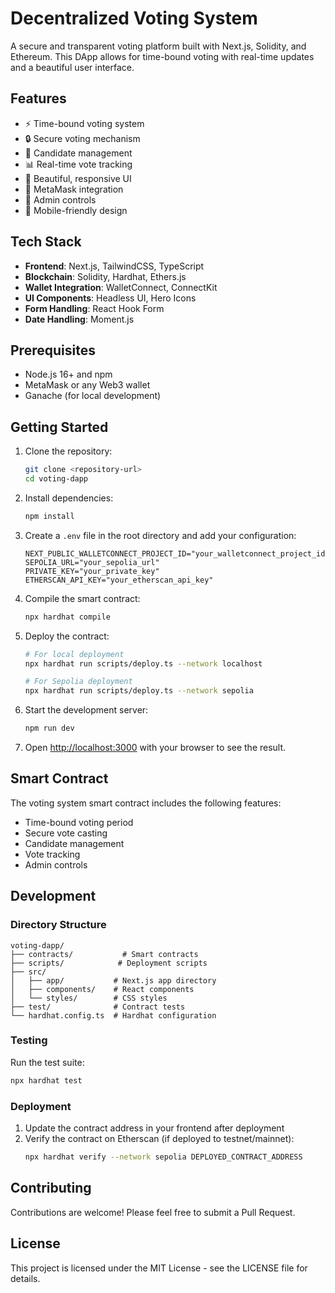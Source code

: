 # Decentralized Voting System

A secure and transparent voting platform built with Next.js, Solidity, and Ethereum. This DApp allows for time-bound voting with real-time updates and a beautiful user interface.

## Features

- ⚡ Time-bound voting system
- 🔒 Secure voting mechanism
- 👥 Candidate management
- 📊 Real-time vote tracking
- 🎨 Beautiful, responsive UI
- 🦊 MetaMask integration
- 👑 Admin controls
- 📱 Mobile-friendly design

## Tech Stack

- **Frontend**: Next.js, TailwindCSS, TypeScript
- **Blockchain**: Solidity, Hardhat, Ethers.js
- **Wallet Integration**: WalletConnect, ConnectKit
- **UI Components**: Headless UI, Hero Icons
- **Form Handling**: React Hook Form
- **Date Handling**: Moment.js

## Prerequisites

- Node.js 16+ and npm
- MetaMask or any Web3 wallet
- Ganache (for local development)

## Getting Started

1. Clone the repository:
   ```bash
   git clone <repository-url>
   cd voting-dapp
   ```

2. Install dependencies:
   ```bash
   npm install
   ```

3. Create a `.env` file in the root directory and add your configuration:
   ```
   NEXT_PUBLIC_WALLETCONNECT_PROJECT_ID="your_walletconnect_project_id"
   SEPOLIA_URL="your_sepolia_url"
   PRIVATE_KEY="your_private_key"
   ETHERSCAN_API_KEY="your_etherscan_api_key"
   ```

4. Compile the smart contract:
   ```bash
   npx hardhat compile
   ```

5. Deploy the contract:
   ```bash
   # For local deployment
   npx hardhat run scripts/deploy.ts --network localhost
   
   # For Sepolia deployment
   npx hardhat run scripts/deploy.ts --network sepolia
   ```

6. Start the development server:
   ```bash
   npm run dev
   ```

7. Open [http://localhost:3000](http://localhost:3000) with your browser to see the result.

## Smart Contract

The voting system smart contract includes the following features:

- Time-bound voting period
- Secure vote casting
- Candidate management
- Vote tracking
- Admin controls

## Development

### Directory Structure

```
voting-dapp/
├── contracts/           # Smart contracts
├── scripts/            # Deployment scripts
├── src/
│   ├── app/           # Next.js app directory
│   ├── components/    # React components
│   └── styles/        # CSS styles
├── test/              # Contract tests
└── hardhat.config.ts  # Hardhat configuration
```

### Testing

Run the test suite:

```bash
npx hardhat test
```

### Deployment

1. Update the contract address in your frontend after deployment
2. Verify the contract on Etherscan (if deployed to testnet/mainnet):
   ```bash
   npx hardhat verify --network sepolia DEPLOYED_CONTRACT_ADDRESS
   ```

## Contributing

Contributions are welcome! Please feel free to submit a Pull Request.

## License

This project is licensed under the MIT License - see the LICENSE file for details.
